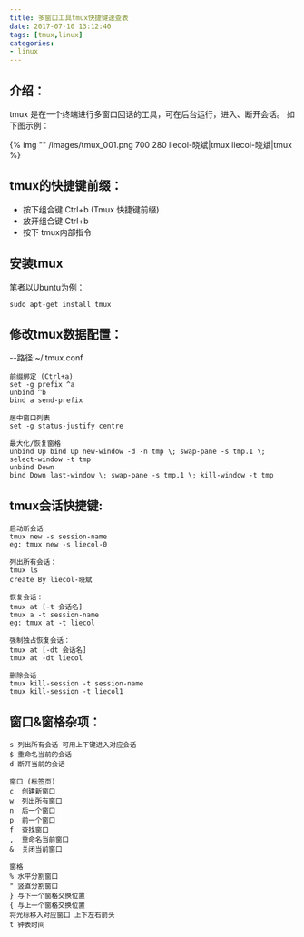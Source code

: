 ```yaml
---
title: 多窗口工具tmux快捷键速查表
date: 2017-07-10 13:12:40
tags: [tmux,linux]
categories:
- linux
---
```


## 介绍：
tmux 是在一个终端进行多窗口回话的工具，可在后台运行，进入、断开会话。
如下图示例：

{% img "" /images/tmux_001.png 700 280 liecol-晓斌|tmux liecol-晓斌|tmux %}

## tmux的快捷键前缀：
* 按下组合键 Ctrl+b (Tmux 快捷键前缀)
* 放开组合键 Ctrl+b
* 按下 tmux内部指令
<!--more-->

## 安装tmux
笔者以Ubuntu为例：
```
sudo apt-get install tmux
```
## 修改tmux数据配置：
--路径:~/.tmux.conf
```
前缀绑定 (Ctrl+a)
set -g prefix ^a
unbind ^b
bind a send-prefix

居中窗口列表
set -g status-justify centre

最大化/恢复窗格
unbind Up bind Up new-window -d -n tmp \; swap-pane -s tmp.1 \; select-window -t tmp
unbind Down
bind Down last-window \; swap-pane -s tmp.1 \; kill-window -t tmp
```

## tmux会话快捷键:
```
启动新会话
tmux new -s session-name
eg: tmux new -s liecol-0

列出所有会话：
tmux ls
create By liecol-晓斌

恢复会话：
tmux at [-t 会话名]
tmux a -t session-name
eg: tmux at -t liecol

强制独占恢复会话：
tmux at [-dt 会话名]
tmux at -dt liecol

删除会话
tmux kill-session -t session-name
tmux kill-session -t liecol1
```

## 窗口&窗格杂项：
```
s 列出所有会话 可用上下键进入对应会话
$ 重命名当前的会话
d 断开当前的会话

窗口 (标签页)
c  创建新窗口
w  列出所有窗口
n  后一个窗口
p  前一个窗口
f  查找窗口
,  重命名当前窗口
&  关闭当前窗口

窗格
% 水平分割窗口
" 竖直分割窗口
} 与下一个窗格交换位置
{ 与上一个窗格交换位置
将光标移入对应窗口 上下左右箭头
t 钟表时间
```

